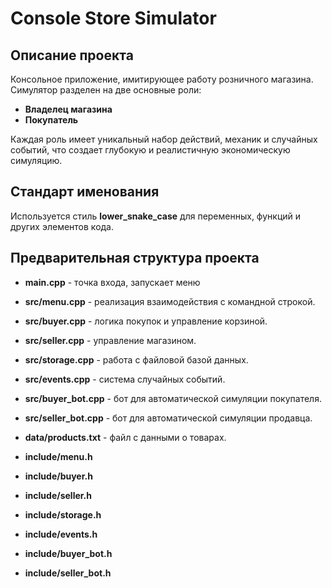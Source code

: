 # Console Store Simulator

## Описание проекта
Консольное приложение, имитирующее работу розничного магазина. Симулятор разделен на две основные роли:
- **Владелец магазина**
- **Покупатель**

Каждая роль имеет уникальный набор действий, механик и случайных событий, что создает глубокую и реалистичную экономическую симуляцию.

## Стандарт именования
Используется стиль **lower_snake_case** для переменных, функций и других элементов кода.

## Предварительная структура проекта
- **main.cpp** - точка входа, запускает меню

- **src/menu.cpp** - реализация взаимодействия с командной строкой.
- **src/buyer.cpp** - логика покупок и управление корзиной.
- **src/seller.cpp** - управление магазином.
- **src/storage.cpp** - работа с файловой базой данных.
- **src/events.cpp** - система случайных событий.
- **src/buyer_bot.cpp** - бот для автоматической симуляции покупателя.
- **src/seller_bot.cpp** - бот для автоматической симуляции продавца.

- **data/products.txt** - файл с данными о товарах.

- **include/menu.h**
- **include/buyer.h**
- **include/seller.h**
- **include/storage.h**
- **include/events.h**
- **include/buyer_bot.h**
- **include/seller_bot.h**
